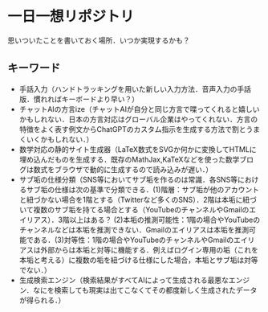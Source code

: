 # 一日一想リポジトリ

思いついたことを書いておく場所．いつか実現するかも？

## キーワード

- 手話入力（ハンドトラッキングを用いた新しい入力方法．音声入力の手話版．慣れればキーボードより早い？）
- チャットAIの方言ize（チャットAIが自分と同じ方言で喋ってくれると嬉しいかもしれない．日本の方言対応はグローバル企業はやってくれない．方言の特徴をよく表す例文からChatGPTのカスタム指示を生成する方法で割とうまくいくかもしれない．）
- 数学対応の静的サイト生成器（LaTeX数式をSVGか何かに変換してHTMLに埋め込んだものを生成する．既存のMathJax,KaTeXなどを使った数学ブログは数式をブラウザで動的に生成するので読み込みが遅い．）
- サブ垢の仕様分類（SNS等においてサブ垢を作るのは常識．各SNS等におけるサブ垢の仕様は次の基準で分類できる．(1)階層：サブ垢が他のアカウントと紐づかない場合を1階とする（Twitterなど多くのSNS）．2階は本垢に紐づいて複数のサブ垢を持てる場合とする（YouTubeのチャンネルやGmailのエイリアス）．3階以上はある？ (2)本垢の推測可能性：1階の場合やYouTubeのチャンネルなどは本垢を推測できない．Gmailのエイリアスは本垢を推測可能である．(3)対等性：1階の場合やYouTubeのチャンネルやGmailのエイリアスは外部からは本垢と対等に機能する．例えばログイン専用の垢（これを本垢と考える）に複数の垢を紐づける仕様にした場合，本垢とサブ垢は対等でない．）
- 生成検索エンジン（検索結果がすべてAIによって生成される最悪なエンジン．なにを検索しても現実は出てこなくてその都度新しく生成されたデータが得られる．）
